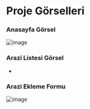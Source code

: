 <h1>Proje Görselleri </h1>

<h3>Anasayfa Görsel</h3>

![image](https://github.com/user-attachments/assets/e8f8aeba-7256-4a26-9ed6-e645276774fa)

<h3>Arazi Listesi Görsel</h3>

-

<h3>Arazi Ekleme Formu</h3>

![image](https://github.com/user-attachments/assets/85cc0b68-90ef-43d3-8c2f-3cdf3a882456)
